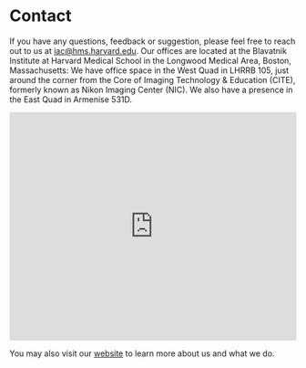 # Contact

If you have any questions, feedback or suggestion, please feel free to reach out to us at [iac@hms.harvard.edu](mailto:iac@hms.harvard.edu). Our offices are located at the Blavatnik Institute at Harvard Medical School in the Longwood Medical Area, Boston, Massachusetts: We have office space in the West Quad in LHRRB 105, just around the corner from the Core of Imaging Technology & Education (CITE), formerly known as Nikon Imaging Center (NIC). We also have a presence in the East Quad in Armenise 531D.

<div style="width: 100%; height: 400px;">
  <iframe
    width="100%"
    height="400"
    frameborder="0"
    style="border:0"
    src="https://www.google.com/maps/embed?pb=!1m18!1m12!1m3!1d737.326632032934!2d-71.10570903027516!3d42.33598769819969!2m3!1f0!2f0!3f0!3m2!1i1024!2i768!4f13.1!3m3!1m2!1s0x89e37921a7468539%3A0x6297f89476ffcceb!2sImage%20Analysis%20Collaboratory%20(IAC)!5e0!3m2!1sen!2sus!4v1712348645561!5m2!1sen!2sus"
    allowfullscreen>
  </iframe>
</div>

You may also visit our [website](http://iac.hms.harvard.edu) to learn more about us and what we do.